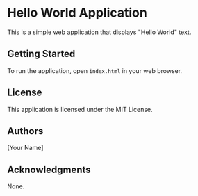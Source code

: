 Hello World Application
======================

This is a simple web application that displays "Hello World" text.

Getting Started
---------------

To run the application, open `index.html` in your web browser.

License
-------

This application is licensed under the MIT License.

Authors
-------

[Your Name]

Acknowledgments
---------------

None.